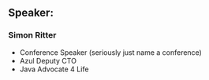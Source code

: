 ## Speaker: 

### Simon Ritter

* Conference Speaker (seriously just name a conference)
* Azul Deputy CTO
* Java Advocate 4 Life
